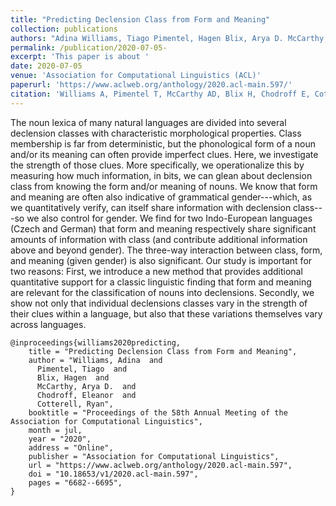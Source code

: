 ```yaml
---
title: "Predicting Declension Class from Form and Meaning"
collection: publications
authors: "Adina Williams, Tiago Pimentel, Hagen Blix, Arya D. McCarthy, Eleanor Chodroff, and Ryan Cotterell"
permalink: /publication/2020-07-05-
excerpt: 'This paper is about '
date: 2020-07-05
venue: 'Association for Computational Linguistics (ACL)'
paperurl: 'https://www.aclweb.org/anthology/2020.acl-main.597/'
citation: 'Williams A, Pimentel T, McCarthy AD, Blix H, Chodroff E, Cotterell R. Predicting Declension Class from Form and Meaning. In: Proceedings of the 58th Annual Meeting of the Association for Computational Linguistics, 2020 Jul (pp. 6682-6695).'
---
```


The noun lexica of many natural languages are divided into several declension classes with characteristic morphological properties. Class membership is far from deterministic, but the phonological form of a noun and/or its meaning can often provide imperfect clues. Here, we investigate the strength of those clues. More specifically, we operationalize this by measuring how much information, in bits, we can glean about declension class from knowing the form and/or meaning of nouns. We know that form and meaning are often also indicative of grammatical gender---which, as we quantitatively verify, can itself share information with declension class---so we also control for gender. We find for two Indo-European languages (Czech and German) that form and meaning respectively share significant amounts of information with class (and contribute additional information above and beyond gender). The three-way interaction between class, form, and meaning (given gender) is also significant. Our study is important for two reasons: First, we introduce a new method that provides additional quantitative support for a classic linguistic finding that form and meaning are relevant for the classification of nouns into declensions. Secondly, we show not only that individual declensions classes vary in the strength of their clues within a language, but also that these variations themselves vary across languages.

```
@inproceedings{williams2020predicting,
    title = "Predicting Declension Class from Form and Meaning",
    author = "Williams, Adina  and
      Pimentel, Tiago  and
      Blix, Hagen  and
      McCarthy, Arya D.  and
      Chodroff, Eleanor  and
      Cotterell, Ryan",
    booktitle = "Proceedings of the 58th Annual Meeting of the Association for Computational Linguistics",
    month = jul,
    year = "2020",
    address = "Online",
    publisher = "Association for Computational Linguistics",
    url = "https://www.aclweb.org/anthology/2020.acl-main.597",
    doi = "10.18653/v1/2020.acl-main.597",
    pages = "6682--6695",
}
```